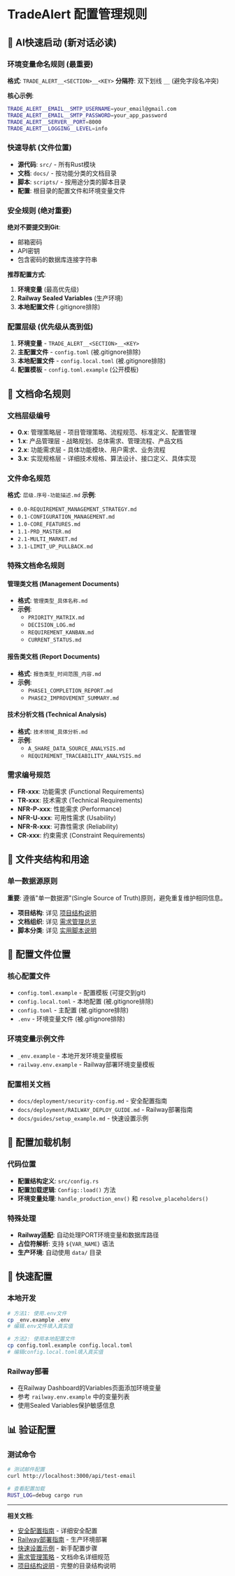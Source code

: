 # TradeAlert 配置管理规则

## 🚀 AI快速启动 (新对话必读)

### 环境变量命名规则 (最重要)
**格式**: `TRADE_ALERT__<SECTION>__<KEY>`
**分隔符**: 双下划线 `__` (避免字段名冲突)

**核心示例**:
```bash
TRADE_ALERT__EMAIL__SMTP_USERNAME=your_email@gmail.com
TRADE_ALERT__EMAIL__SMTP_PASSWORD=your_app_password
TRADE_ALERT__SERVER__PORT=8000
TRADE_ALERT__LOGGING__LEVEL=info
```

### 快速导航 (文件位置)
- **源代码**: `src/` - 所有Rust模块
- **文档**: `docs/` - 按功能分类的文档目录
- **脚本**: `scripts/` - 按用途分类的脚本目录
- **配置**: 根目录的配置文件和环境变量文件

### 安全规则 (绝对重要)
**绝对不要提交到Git**:
- 邮箱密码
- API密钥
- 包含密码的数据库连接字符串

**推荐配置方式**:
1. **环境变量** (最高优先级)
2. **Railway Sealed Variables** (生产环境)
3. **本地配置文件** (.gitignore排除)

### 配置层级 (优先级从高到低)
1. **环境变量** - `TRADE_ALERT__<SECTION>__<KEY>`
2. **主配置文件** - `config.toml` (被.gitignore排除)
3. **本地配置文件** - `config.local.toml` (被.gitignore排除)
4. **配置模板** - `config.toml.example` (公开模板)

## 📝 文档命名规则

### 文档层级编号
- **0.x**: 管理策略层 - 项目管理策略、流程规范、标准定义、配置管理
- **1.x**: 产品管理层 - 战略规划、总体需求、管理流程、产品文档
- **2.x**: 功能需求层 - 具体功能模块、用户需求、业务流程
- **3.x**: 实现规格层 - 详细技术规格、算法设计、接口定义、具体实现

### 文件命名规范
**格式**: `层级.序号-功能描述.md`
**示例**: 
- `0.0-REQUIREMENT_MANAGEMENT_STRATEGY.md`
- `0.1-CONFIGURATION_MANAGEMENT.md`
- `1.0-CORE_FEATURES.md`
- `1.1-PRD_MASTER.md`
- `2.1-MULTI_MARKET.md`
- `3.1-LIMIT_UP_PULLBACK.md`

### 特殊文档命名规则

#### 管理类文档 (Management Documents)
- **格式**: `管理类型_具体名称.md`
- **示例**: 
  - `PRIORITY_MATRIX.md`
  - `DECISION_LOG.md`
  - `REQUIREMENT_KANBAN.md`
  - `CURRENT_STATUS.md`

#### 报告类文档 (Report Documents)
- **格式**: `报告类型_时间范围_内容.md`
- **示例**:
  - `PHASE1_COMPLETION_REPORT.md`
  - `PHASE2_IMPROVEMENT_SUMMARY.md`

#### 技术分析文档 (Technical Analysis)
- **格式**: `技术领域_具体分析.md`
- **示例**:
  - `A_SHARE_DATA_SOURCE_ANALYSIS.md`
  - `REQUIREMENT_TRACEABILITY_ANALYSIS.md`

### 需求编号规范
- **FR-xxx**: 功能需求 (Functional Requirements)
- **TR-xxx**: 技术需求 (Technical Requirements)
- **NFR-P-xxx**: 性能需求 (Performance)
- **NFR-U-xxx**: 可用性需求 (Usability)
- **NFR-R-xxx**: 可靠性需求 (Reliability)
- **CR-xxx**: 约束需求 (Constraint Requirements)

## 📁 文件夹结构和用途

### 单一数据源原则
**重要**: 遵循"单一数据源"(Single Source of Truth)原则，避免重复维护相同信息。

- **项目结构**: 详见 [项目结构说明](../PROJECT_STRUCTURE.md)
- **文档组织**: 详见 [需求管理总览](../Requirement/README.md)
- **脚本分类**: 详见 [实用脚本说明](../guides/USEFUL_SCRIPTS.md)

## 📁 配置文件位置

### 核心配置文件
- `config.toml.example` - 配置模板 (可提交到git)
- `config.local.toml` - 本地配置 (被.gitignore排除)
- `config.toml` - 主配置 (被.gitignore排除)
- `.env` - 环境变量文件 (被.gitignore排除)

### 环境变量示例文件
- `_env.example` - 本地开发环境变量模板
- `railway.env.example` - Railway部署环境变量模板

### 配置相关文档
- `docs/deployment/security-config.md` - 安全配置指南
- `docs/deployment/RAILWAY_DEPLOY_GUIDE.md` - Railway部署指南
- `docs/guides/setup_example.md` - 快速设置示例

## 🔧 配置加载机制

### 代码位置
- **配置结构定义**: `src/config.rs`
- **配置加载逻辑**: `Config::load()` 方法
- **环境变量处理**: `handle_production_env()` 和 `resolve_placeholders()`

### 特殊处理
- **Railway适配**: 自动处理PORT环境变量和数据库路径
- **占位符解析**: 支持 `${VAR_NAME}` 语法
- **生产环境**: 自动使用 `data/` 目录

## 🚀 快速配置

### 本地开发
```bash
# 方法1: 使用.env文件
cp _env.example .env
# 编辑.env文件填入真实值

# 方法2: 使用本地配置文件
cp config.toml.example config.local.toml
# 编辑config.local.toml填入真实值
```

### Railway部署
- 在Railway Dashboard的Variables页面添加环境变量
- 参考 `railway.env.example` 中的变量列表
- 使用Sealed Variables保护敏感信息

## 📊 验证配置

### 测试命令
```bash
# 测试邮件配置
curl http://localhost:3000/api/test-email

# 查看配置加载
RUST_LOG=debug cargo run
```

---

**相关文档**: 
- [安全配置指南](../deployment/security-config.md) - 详细安全配置
- [Railway部署指南](../deployment/RAILWAY_DEPLOY_GUIDE.md) - 生产环境部署
- [快速设置示例](../guides/setup_example.md) - 新手配置步骤
- [需求管理策略](../Requirement/0.0-REQUIREMENT_MANAGEMENT_STRATEGY.md) - 文档命名详细规范
- [项目结构说明](../PROJECT_STRUCTURE.md) - 完整的目录结构说明 
